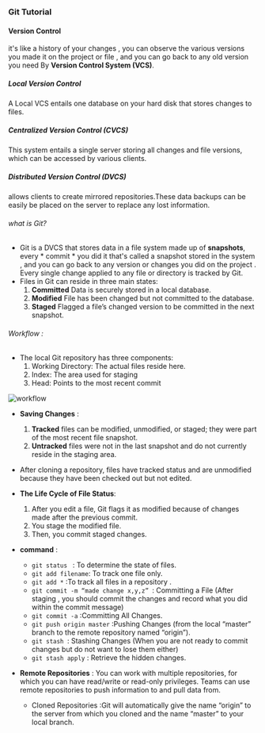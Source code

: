 ### Git Tutorial 
#### Version Control
it's like a history of your changes , you can observe the various versions you made it on the project or file , and you can go back to any old version you need By **Version Control System (VCS)**. 

##### Local Version Control
A Local VCS entails one database on your hard disk that stores changes to files.

##### Centralized Version Control (CVCS)
This system entails a single server storing all changes and file versions, which can be accessed by various clients.

##### Distributed Version Control (DVCS)
allows clients to create mirrored repositories.These data backups can be easily be placed on the server to replace any lost information.

###### what is Git? 
* Git is a DVCS that stores data in a file system made up of **snapshots**, every * commit * you did it that's called a snapshot stored in the system , and you can go back to any version or changes you did on the project . Every single change applied to any file or directory is tracked by Git. 
* Files in Git can reside in three main states:
     1. **Committed** Data is securely stored in a local database.
     2. **Modified**  File has been changed but not committed to the database.
     3. **Staged** Flagged a file’s changed version to be committed in the next snapshot.

###### Workflow :
* The local Git repository has three components:
     1. Working Directory: The actual files reside here.
     2. Index: The area used for staging
     3. Head: Points to the most recent commit

![workflow](workflow.png)

* **Saving Changes** :
     1. **Tracked** files can be modified, unmodified, or staged; they were part of the most recent file snapshot.
     2. **Untracked** files were not in the last snapshot and do not currently reside in the staging area.
* After cloning a repository, files have tracked status and are unmodified because they have been checked out but not edited.
* **The Life Cycle of File Status**:
     1. After you edit a file, Git flags it as modified because of changes made after the previous commit.
     2. You stage the modified file.
     3. Then, you commit staged changes.
* **command** :
     * `git status ` : To determine the state of files.
     * `git add filename`: To track one file only.
     * `git add *` :To track all files in a repository .
     * `git commit -m “made change x,y,z” `: Committing a File (After staging , you should commit the changes and record what you did within the commit message)
     * `git commit -a` :Committing All Changes.
     * `git push origin master` :Pushing Changes (from the local “master” branch to the remote repository named “origin”).
     * `git stash `: Stashing Changes (When you are not ready to commit changes but do not want to lose them either)
     * `git stash apply` : Retrieve the hidden changes.

* **Remote Repositories** : You can work with multiple repositories, for which you can have read/write or read-only privileges. Teams can use remote repositories to push information to and pull data from.
     * Cloned Repositories :Git will automatically give the name “origin” to the server from which you cloned and the name “master” to your local branch.